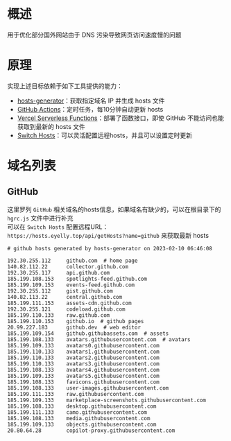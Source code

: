 
# 概述
用于优化部分国外网站由于 DNS 污染导致网页访问速度慢的问题
# 原理
实现上述目标依赖于如下工具提供的能力：
* [hosts-generator](https://github.com/eyelly-wu/hosts-generator)：获取指定域名 IP 并生成 hosts 文件
* [GitHub Actions](https://github.com/features/actions)：定时任务，每10分钟自动更新 hosts
* [Vercel Serverless Functions](https://vercel.com/docs/concepts/functions/serverless-functions)：部署了函数接口，即使 GitHub 不能访问也能获取到最新的 hosts 文件
* [Switch Hosts](https://swh.app/zh)：可以灵活配置远程hosts，并且可以设置定时更新

# 域名列表

## GitHub
这里罗列 `GitHub` 相关域名的hosts信息，如果域名有缺少的，可以在根目录下的 `hgrc.js` 文件中进行补充<br />可以在 `Switch Hosts` 配置远程URL：`https://hosts.eyelly.top/api/getHosts?name=github` 来获取最新 hosts
```text
# github hosts generated by hosts-generator on 2023-02-10 06:46:08

192.30.255.112     github.com  # home page
140.82.112.22      collector.github.com  
192.30.255.117     api.github.com  
185.199.108.153    spotlights-feed.github.com  
185.199.109.153    events-feed.github.com  
192.30.255.112     gist.github.com  
140.82.113.22      central.github.com  
185.199.111.153    assets-cdn.github.com  
192.30.255.121     codeload.github.com  
185.199.110.133    raw.github.com  
185.199.110.153    github.io  # github pages
20.99.227.183      github.dev  # web editor
185.199.109.154    github.githubassets.com  # assets
185.199.108.133    avatars.githubusercontent.com  # avatars
185.199.109.133    avatars0.githubusercontent.com  
185.199.110.133    avatars1.githubusercontent.com  
185.199.110.133    avatars2.githubusercontent.com  
185.199.110.133    avatars3.githubusercontent.com  
185.199.108.133    avatars4.githubusercontent.com  
185.199.109.133    avatars5.githubusercontent.com  
185.199.108.133    favicons.githubusercontent.com  
185.199.108.133    user-images.githubusercontent.com  
185.199.111.133    raw.githubusercontent.com  
185.199.109.133    marketplace-screenshots.githubusercontent.com  
185.199.108.133    desktop.githubusercontent.com  
185.199.111.133    camo.githubusercontent.com  
185.199.108.133    media.githubusercontent.com  
185.199.109.133    objects.githubusercontent.com  
20.80.64.28        copilot-proxy.githubusercontent.com  
```
